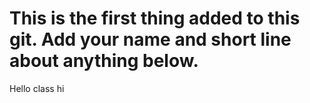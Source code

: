 # This is the first thing added to this git. Add your name and short line about anything below.

Hello class hi